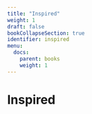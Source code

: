```yaml
---
title: "Inspired"
weight: 1
draft: false
bookCollapseSection: true
identifier: inspired
menu:
  docs:
    parent: books
    weight: 1
---
```


# Inspired
